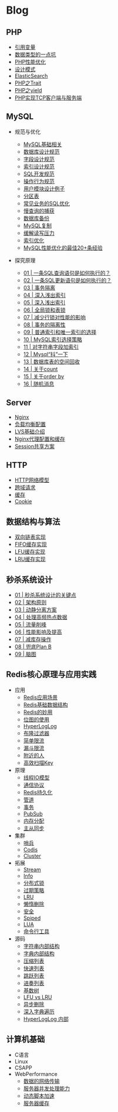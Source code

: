 # Blog

## PHP

  + [引用变量](https://github.com/ltf9651/Blog/blob/master/PHP/ReferenceVariables.md)
  + [数据类型的一点坑](https://github.com/ltf9651/Blog/blob/master/PHP/Tips.md)
  + [PHP性能优化](https://github.com/ltf9651/Blog/blob/master/PHP/PerformanceOptimization.md)
  + [设计模式](https://github.com/ltf9651/PHP-DesignPatterns)
  + [ElasticSearch](https://github.com/ltf9651/Blog/blob/master/PHP/ElasticSearch.md)
  + [PHP之Trait](https://overtrue.me/articles/2016/04/about-php-trait.html)
  + [PHP之yield](https://segmentfault.com/a/1190000012334856)
  + [PHP实现TCP客户端与服务端](https://github.com/ltf9651/Blog/blob/master/PHP/TCP-socket.md)

## MySQL

  + 规范与优化
    - [MySQL基础相关](https://github.com/ltf9651/Blog/blob/master/MySQL/Term.md)
    - [数据库设计规范](https://github.com/ltf9651/Blog/blob/master/MySQL/DatabaseDesignNorms.md)
    - [字段设计规范](https://github.com/ltf9651/Blog/blob/master/MySQL/ColumnDesignNorms.md)
    - [索引设计规范](https://github.com/ltf9651/Blog/blob/master/MySQL/IndexDesignNorms.md)
    - [SQL开发规范](https://github.com/ltf9651/Blog/blob/master/MySQL/SQLDevelopmentNorms.md)
    - [操作行为规范](https://github.com/ltf9651/Blog/blob/master/MySQL/OperationNorms.md)
    - [用户模块设计例子](https://github.com/ltf9651/Blog/blob/master/MySQL/UserModuleDesign.md)
    - [分区表](https://github.com/ltf9651/Blog/blob/master/MySQL/PartitionTable.md)
    - [常见业务的SQL优化](https://github.com/ltf9651/Blog/blob/master/MySQL/UsualImprovement.md)
    - [慢查询的捕获](https://github.com/ltf9651/Blog/blob/master/MySQL/CatchSlowSQL.md)
    - [数据库备份](https://github.com/ltf9651/Blog/blob/master/MySQL/MySQLBak.md)
    - [MySQL复制](https://github.com/ltf9651/Blog/blob/master/MySQL/MySQLMS.md)
    - [缓解读写压力](https://github.com/ltf9651/Blog/blob/master/MySQL/RelievePressure.md)
    - [索引优化](https://github.com/ltf9651/Blog/blob/master/MySQL/BTreeHash.md)
    - [MySQL性能优化的最佳20+条经验](https://m.xiaozhumi.com/mysql/75.html)

    

  + 探究原理
    - [01 | 一条SQL查询语句是如何执行的？](https://github.com/ltf9651/Blog/blob/master/MySQL45/01.md)
    - [02 | 一条SQL更新语句是如何执行的？](https://github.com/ltf9651/Blog/blob/master/MySQL45/02.md)
    - [03 | 事务隔离](https://github.com/ltf9651/Blog/blob/master/MySQL45/03.md)
    - [04 | 深入浅出索引](https://github.com/ltf9651/Blog/blob/master/MySQL45/04.md)
    - [05 | 深入浅出索引](https://github.com/ltf9651/Blog/blob/master/MySQL45/05.md)
    - [06 | 全局锁和表锁](https://github.com/ltf9651/Blog/blob/master/MySQL45/06.md)
    - [07 | 减少行锁对性能的影响](https://github.com/ltf9651/Blog/blob/master/MySQL45/07.md)
    - [08 | 事务的隔离性](https://github.com/ltf9651/Blog/blob/master/MySQL45/08.md)
    - [09 | 普通索引和唯一索引的选择](https://github.com/ltf9651/Blog/blob/master/MySQL45/09.md)
    - [10 | MySQL索引选择策略](https://github.com/ltf9651/Blog/blob/master/MySQL45/10.md)
    - [11 | 对字符串字段加索引](https://github.com/ltf9651/Blog/blob/master/MySQL45/11.md)
    - [12 | Mysql“抖”一下](https://github.com/ltf9651/Blog/blob/master/MySQL45/12.md)
    - [13 | 数据库表的空间回收](https://github.com/ltf9651/Blog/blob/master/MySQL45/13.md)
    - [14 | 关于count](https://github.com/ltf9651/Blog/blob/master/MySQL45/14.md)
    - [15 | 关于order by](https://github.com/ltf9651/Blog/blob/master/MySQL45/15.md)
    - [16 | 随机消息](https://github.com/ltf9651/Blog/blob/master/MySQL45/16.md)

## Server

  + [Nginx](https://github.com/ltf9651/Nginx_Study)
  + [负载均衡配置](https://github.com/ltf9651/Blog/blob/master/Server/LoadBalancingConfigInNginx.md)
  + [LVS基础介绍](https://github.com/ltf9651/Blog/blob/master/Server/LVS.md)
  + [Nginx代理配置和缓存](https://github.com/ltf9651/Blog/blob/master/Server/NginxCache.md)
  + [Session共享方案](http://www.cnblogs.com/wangtao_20/p/3395518.html#commentform)

## HTTP

  + [HTTP网络模型](https://github.com/ltf9651/Blog/blob/master/HTTP/Layers.md)
  + [跨域请求](https://github.com/ltf9651/Blog/blob/master/HTTP/CORS.md)
  + [缓存](https://github.com/ltf9651/Blog/blob/master/HTTP/Cache.md)
  + [Cookie](https://github.com/ltf9651/Blog/blob/master/HTTP/Cookie.md)

## 数据结构与算法

  + [双向链表实现](https://github.com/ltf9651/Blog/blob/master/DS&Algorithms/implementation/DoubleLinkedList.py)
  + [FIFO缓存实现](https://github.com/ltf9651/Blog/blob/master/DS&Algorithms/implementation/FIFOCache.py)
  + [LFU缓存实现](https://github.com/ltf9651/Blog/blob/master/DS&Algorithms/implementation/LFUCache.py)
  + [LRU缓存实现](https://github.com/ltf9651/Blog/blob/master/DS&Algorithms/implementation/LRUCache.py)

## 秒杀系统设计

  + [01 | 秒杀系统设计的关键点](https://github.com/ltf9651/Blog/blob/master/SecKillSystemDesign/01.md)
  + [02 | 架构原则](https://github.com/ltf9651/Blog/blob/master/SecKillSystemDesign/02.md)
  + [03 | 动静分离方案](https://github.com/ltf9651/Blog/blob/master/SecKillSystemDesign/03.md)
  + [04 | 处理高频热点数据](https://github.com/ltf9651/Blog/blob/master/SecKillSystemDesign/04.md)
  + [05 | 流量削峰](https://github.com/ltf9651/Blog/blob/master/SecKillSystemDesign/05.md)
  + [06 | 性能影响及提高](https://github.com/ltf9651/Blog/blob/master/SecKillSystemDesign/06.md)
  + [07 | 减库存操作](https://github.com/ltf9651/Blog/blob/master/SecKillSystemDesign/07.md)
  + [08 | 兜底Plan B](https://github.com/ltf9651/Blog/blob/master/SecKillSystemDesign/08.md)
  + [09 | 脑图](https://github.com/ltf9651/Blog/blob/master/SecKillSystemDesign/09.md)

## Redis核心原理与应用实践

  + 应用
    - [Redis应用场景](https://github.com/ltf9651/Blog/blob/master/Redis/01.md)
    - [Redis基础数据结构](https://github.com/ltf9651/Blog/blob/master/Redis/02.md)
    - [Redis的妙用](https://www.toutiao.com/a6644418545998365191/?tt_from=mobile_qq&utm_campaign=client_share&timestamp=1547033403&app=news_article_lite&utm_source=mobile_qq&iid=56654969600&utm_medium=toutiao_android&group_id=6644418545998365191)
    - [位图的使用](https://www.cnblogs.com/bndong/p/7677781.html#autoid-2-3-0)
    - [HyperLogLog](https://github.com/ltf9651/Blog/blob/master/Redis/03.md)
    - [布隆过滤器](https://github.com/ltf9651/Blog/blob/master/Redis/04.md)
    - [简单限流](https://github.com/ltf9651/Blog/blob/master/Redis/05.md)
    - [漏斗限流](https://github.com/ltf9651/Blog/blob/master/Redis/06.md)
    - [附近的人](https://github.com/ltf9651/Blog/blob/master/Redis/07.md)
    - [高效扫描Key](https://github.com/ltf9651/Blog/blob/master/Redis/08.md)
  + 原理
    - [线程IO模型](https://github.com/ltf9651/Blog/blob/master/Redis/09.md)
    - [通信协议](https://github.com/ltf9651/Blog/blob/master/Redis/10.md)
    - [Redis持久化](https://github.com/ltf9651/Blog/blob/master/Redis/11.md)
    - [管道](https://github.com/ltf9651/Blog/blob/master/Redis/12.md)
    - [事务](https://github.com/ltf9651/Blog/blob/master/Redis/13.md)
    - [PubSub](https://github.com/ltf9651/Blog/blob/master/Redis/14.md)
    - [内存分配](https://github.com/ltf9651/Blog/blob/master/Redis/15.md)
    - [主从同步](https://github.com/ltf9651/Blog/blob/master/Redis/16.md)
  + 集群
    - [哨兵](https://github.com/ltf9651/Blog/blob/master/Redis/17.md)
    - [Codis](https://github.com/ltf9651/Blog/blob/master/Redis/18.md)
    - [Cluster](https://github.com/ltf9651/Blog/blob/master/Redis/19.md)
  + 拓展
    - [Stream](https://github.com/ltf9651/Blog/blob/master/Redis/20.md)
    - [Info](https://github.com/ltf9651/Blog/blob/master/Redis/21.md)
    - [分布式锁](https://github.com/ltf9651/Blog/blob/master/Redis/22.md)
    - [过期策略](https://github.com/ltf9651/Blog/blob/master/Redis/23.md)
    - [LRU](https://github.com/ltf9651/Blog/blob/master/Redis/24.md)
    - [懒惰删除](https://github.com/ltf9651/Blog/blob/master/Redis/25.md)
    - [安全](https://github.com/ltf9651/Blog/blob/master/Redis/26.md)
    - [Spiped](https://github.com/ltf9651/Blog/blob/master/Redis/27.md)
    - [LUA](https://github.com/ltf9651/Blog/blob/master/Redis/28.md)
    - [命令行工具](https://github.com/ltf9651/Blog/blob/master/Redis/29.md)
  + 源码
    - [字符串内部结构](https://github.com/ltf9651/Blog/blob/master/Redis/30.md)
    - [字典内部结构](https://github.com/ltf9651/Blog/blob/master/Redis/31.md)
    - [压缩列表](https://github.com/ltf9651/Blog/blob/master/Redis/32.md)
    - [快速列表](https://github.com/ltf9651/Blog/blob/master/Redis/33.md)
    - [跳跃列表](https://github.com/ltf9651/Blog/blob/master/Redis/34.md)
    - [进奏列表](https://github.com/ltf9651/Blog/blob/master/Redis/35.md)
    - [基数树](https://github.com/ltf9651/Blog/blob/master/Redis/36.md)
    - [LFU vs LRU](https://github.com/ltf9651/Blog/blob/master/Redis/37.md)
    - [异步删除](https://github.com/ltf9651/Blog/blob/master/Redis/38.md)
    - [深入字典遍历](https://github.com/ltf9651/Blog/blob/master/Redis/39.md)
    - [HyperLogLog 内部](https://github.com/ltf9651/Blog/blob/master/Redis/40.md)

## 计算机基础

  + C语言
  + Linux
  + CSAPP
  + WebPerformance
    - [数据的网络传输](https://github.com/ltf9651/Blog/blob/master/WebPerformance/01.md)
    - [服务器并发处理能力](https://github.com/ltf9651/Blog/blob/master/WebPerformance/02.md)
    - [动态脚本加速](https://github.com/ltf9651/Blog/blob/master/WebPerformance/03.md)
    - [服务器缓存](https://github.com/ltf9651/Blog/blob/master/WebPerformance/04.md)

